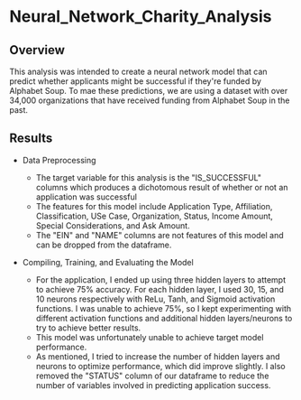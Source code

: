 # Neural_Network_Charity_Analysis

## Overview
This analysis was intended to create a neural network model that can predict whether applicants might be successful if they're funded by Alphabet Soup. To mae these predictions, we are using a dataset with over 34,000 organizations that have received funding from Alphabet Soup in the past. 

## Results
- Data Preprocessing
  - The target variable for this analysis is the "IS_SUCCESSFUL" columns which produces a dichotomous result of whether or not an application was successful
  - The features for this model include Application Type, Affiliation, Classification, USe Case, Organization, Status, Income Amount, Special Considerations, and Ask Amount.
  - The "EIN" and "NAME" columns are not features of this model and can be dropped from the dataframe.

- Compiling, Training, and Evaluating the Model
  - For the application, I ended up using three hidden layers to attempt to achieve 75% accuracy. For each hidden layer, I used 30, 15, and 10 neurons respectively with ReLu, Tanh, and Sigmoid activation functions. I was unable to achieve 75%, so I kept experimenting with different activation functions and additional hidden layers/neurons to try to achieve better results. 
  - This model was unfortunately unable to achieve target model performance.
  - As mentioned, I tried to increase the number of hidden layers and neurons to optimize performance, which did improve slightly. I also removed the "STATUS" column of our dataframe to reduce the number of variables involved in predicting application success.
